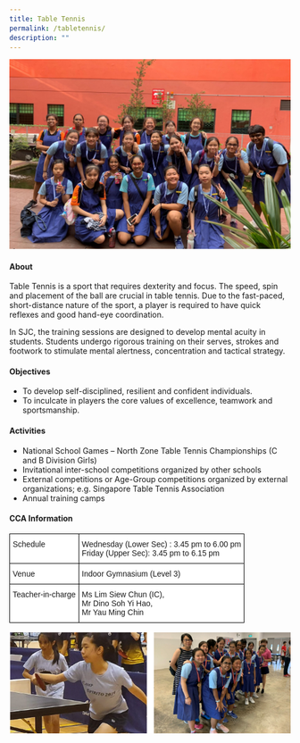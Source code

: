 ```yaml
---
title: Table Tennis
permalink: /tabletennis/
description: ""
---
```

![](/images/CCA/Physical%20Sports/Table%20Tennis/T1.jpg)

#### **About**


Table Tennis is a sport that requires dexterity and focus. The speed, spin and placement of the ball are crucial in table tennis. Due to the fast-paced, short-distance nature of the sport, a player is required to have quick reflexes and good hand-eye coordination.

  

In SJC, the training sessions are designed to develop mental acuity in students. Students undergo rigorous training on their serves, strokes and footwork to stimulate mental alertness, concentration and tactical strategy.

#### **Objectives**


*   To develop self-disciplined, resilient and confident individuals.
*   To inculcate in players the core values of excellence, teamwork and sportsmanship.

#### **Activities**


*   National School Games – North Zone Table Tennis Championships (C and B Division Girls)
*   Invitational inter-school competitions organized by other schools
*   External competitions or Age-Group competitions organized by external organizations; e.g. Singapore Table Tennis Association
*   Annual training camps

#### **CCA Information**


<style type="text/css">
.tg  {border-collapse:collapse;border-spacing:0;}
.tg td{border-color:black;border-style:solid;border-width:1px;font-family:Arial, sans-serif;font-size:14px;
  overflow:hidden;padding:10px 5px;word-break:normal;}
.tg th{border-color:black;border-style:solid;border-width:1px;font-family:Arial, sans-serif;font-size:14px;
  font-weight:normal;overflow:hidden;padding:10px 5px;word-break:normal;}
.tg .tg-ktyi{background-color:#FFF;text-align:left;vertical-align:top}
</style>
<table class="tg">
<thead>
  <tr>
    <th class="tg-ktyi">Schedule<br></th>
    <th class="tg-ktyi"> Wednesday (Lower Sec) : 3.45 pm to 6.00 pm <br>Friday (Upper Sec): 3.45 pm to 6.15 pm<br></th>
  </tr>
</thead>
<tbody>
  <tr>
    <td class="tg-ktyi">Venue </td>
    <td class="tg-ktyi">Indoor Gymnasium (Level 3) </td>
  </tr>
  <tr>
    <td class="tg-ktyi">Teacher-in-charge<br></td>
    <td class="tg-ktyi">Ms Lim Siew Chun (IC),<br>Mr Dino Soh Yi Hao,<br> Mr Yau Ming Chin</td>
  </tr>
</tbody>
</table>


![](/images/CCA/Physical%20Sports/Table%20Tennis/T2.png)